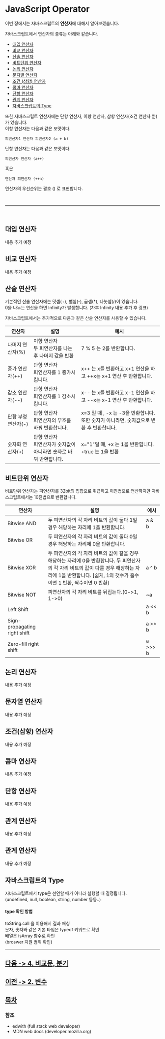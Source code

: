 JavaScript Operator
===================
이번 장에서는 자바스크립트의 **연산자**에 대해서 알아보겠습니다.

자바스크립트에서 연산자의 종류는 아래와 같습니다.

- <a href="#대입_연산자">대입 연산자</a>
- <a href="#비교_연산자">비교 연산자</a>
- <a href="#산술_연산자">산술 연산자</a>
- <a href="#비트단위_연산자">비트단위 연산자</a>
- <a href="#논리_연산자">논리 연산자</a>
- <a href="#문자열_연산자">문자열 연산자</a>
- <a href="#조건_연산자">조건 (삼항) 연산자</a>
- <a href="#콤마_연산자">콤마 연산자</a>
- <a href="#단항_연산자">단항 연산자</a>
- <a href="#관계_연산자">관계 연산자</a>
- <a href="#타입">자바스크립트의 Type</a>

또한 자바스크립트 연산자에는 단항 연산자, 이항 연산자, 삼항 연산자(조건 연산자 뿐)가 있습니다.
<br>
이항 연산자는 다음과 같은 포맷이다.
```
피연산자1 연산자 피연산자2 (a + b)
```
단항 연산자는 다음과 같은 포맷이다.
```
피연산자 연산자 (a++)
```
혹은
```
연산자 피연산자 (++a)
```
연산자의 우선순위는 괄호 () 로 표현합니다.

<br>

----

<br>

<h2 id="대입_연산자">대입 연산자</h2>

내용 추가 예정

<h2 id="비교_연산자">비교 연산자</h2>

내용 추가 예정

<h2 id="산술_연산자">산술 연산자</h2>

기본적인 산술 연산자에는 덧셈(+), 뺄셈(-), 곱셈(*), 나눗셈(/)이 있습니다.<br>
0을 나누는 연산을 하면 Infinity가 발생합니다.
(차후 Infinity 내용 추가 후 링크)

자바스크립트에서는 추가적으로 다음과 같은 산술 연산자를 사용할 수 있습니다.

연산자 | 설명 | 예시
-----|----|----|
나머지 연산자(%) | 이항 연산자<br>두 피연산자를 나눈 후 나머지 값을 반환 | 7 % 5 는 2를 반환합니다.
증가 연산자(++) | 단항 연산자<br>피연산자를 1 증가시킵니다. | x++ 는 x를 반환하고 x+1 연산을 하고 ++x는 x+1 연산 후 반환합니다.
감소 연산자(--) | 단항 연산자<br>피연산자를 1 감소시킵니다. | x-- 는 x를 반환하고 x-1 연산을 하고 --x는 x-1 연산 후 반환합니다.
단항 부정 연산자(-) | 단항 연산자<br>피연산자의 부호를 바꿔 반환합니다. | x=3 일 때 , -x 는 -3을 반환합니다. 또한 숫자가 아니라면, 숫자값으로 변환 후 반환합니다.
숫자화 연산자(+) | 단항 연산자<br>피연산자가 숫자값이 아니라면 숫자로 바꿔 반환합니다. | x="1"일 떄, +x 는 1을 반환힙니다. +true 는 1을 반환


<h2 id="비트단위_연산자">비트단위 연산자</h2>

비트단위 연산자는 피연산자를 32bit의 집합으로 취급하고 이진법으로 연산하지만 자바스크립트에서는 10진법으로 반환합니다.

연산자 | 설명 | 예시
-----|----|-----|
Bitwise AND | 두 피연산자의 각 자리 비트의 값이 둘다 1일 경우 해당하는 자리에 1을 반환합니다. | a & b
Bitwise OR | 두 피연산자의 각 자리 비트의 값이 둘다 0일 경우 해당하는 자리에 0을 반환합니다. |
Bitwise XOR | 두 피연산자의 각 자리 비트의 값이 같을 경우 해당하는 자리에 0을 반환합니다. 두 피연산자의 각 자리 비트의 값이 다를 경우 해당하는 자리에 1을 반환합니다. [쉽게, 1의 갯수가 홀수이면 1 반환, 짝수이면 0 반환] | a ^ b
Bitwise NOT | 피연산자의 각 자리 비트를 뒤집는다.(0->1, 1->0) | ~a
Left Shift | | a << b
Sign-propagating right shift |  | a >> b
Zero-fill right shift | | a >>> b

<h2 id="논리_연산자">논리 연산자</h2>

내용 추가 예정

<h2 id="문자열_연산자">문자열 연산자</h2>

내용 추가 예정

<h2 id="조건_연산자">조건(삼항) 연산자</h2>

내용 추가 예정

<h2 id="콤마_연산자">콤마 연산자</h2>

내용 추가 예정

<h2 id="단항_연산자">단항 연산자</h2>

내용 추가 예정

<h2 id="관계_연산자">관계 연산자</h2>

내용 추가 예정

<h2 id="관계_연산자">관계 연산자</h2>

내용 추가 예정

<h2 id="타입">자바스크립트의 Type</h2>

자바스크립트에서 type은 선언할 때가 아니라 실행할 때 결정됩니다.<br>
(undefined, null, boolean, string, number 등등..)<br>
#### type 확인 방법

toString.call 을 이용해서 결과 매칭<br>
문자, 숫자와 같은 기본 타입은 typeof 키워드로 확인<br>
배열은 isArray 함수로 확인<br>
(broswer 지원 범위 확인)


---

## [다음 -> 4. 비교문, 분기](https://github.com/devebe/JavaScript/blob/master/4_비교문_분기.md)
## [이전 -> 2. 변수](https://github.com/devebe/JavaScript/blob/master/2_변수.md)
## [목차](https://github.com/devebe/JavaScript/blob/master/README.md)

### 참조

- edwith (full stack web developer)
- MDN web docs (developer.mozilla.org)